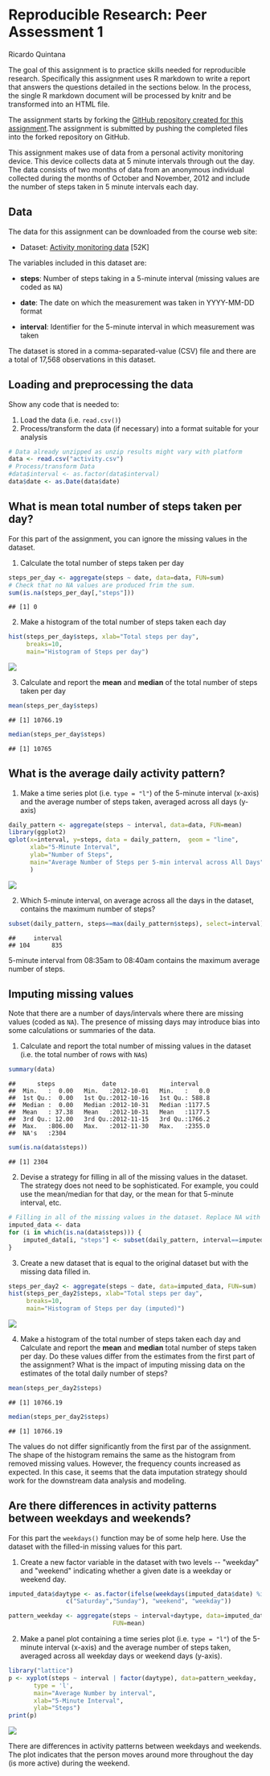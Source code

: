 # Reproducible Research: Peer Assessment 1
Ricardo Quintana  

The goal of this assignment is to practice skills needed for reproducible research. Specifically this assignment uses R markdown to write a report that answers the questions detailed in the sections below. In the process, the single R markdown document will be processed by knitr and be transformed into an HTML file.

The assignment starts by forking the [GitHub repository created for this
assignment](http://github.com/rdpeng/RepData_PeerAssessment1).The assignment is submitted by pushing the completed files into the
forked repository on GitHub.

This assignment makes use of data from a personal activity monitoring
device. This device collects data at 5 minute intervals through out the
day. The data consists of two months of data from an anonymous
individual collected during the months of October and November, 2012
and include the number of steps taken in 5 minute intervals each day.

## Data

The data for this assignment can be downloaded from the course web
site:

* Dataset: [Activity monitoring data](https://d396qusza40orc.cloudfront.net/repdata%2Fdata%2Factivity.zip) [52K]

The variables included in this dataset are:

* **steps**: Number of steps taking in a 5-minute interval (missing
    values are coded as `NA`)

* **date**: The date on which the measurement was taken in YYYY-MM-DD
    format

* **interval**: Identifier for the 5-minute interval in which
    measurement was taken

The dataset is stored in a comma-separated-value (CSV) file and there
are a total of 17,568 observations in this
dataset.


## Loading and preprocessing the data

Show any code that is needed to:

1. Load the data (i.e. `read.csv()`)
2. Process/transform the data (if necessary) into a format suitable for your analysis  


```r
# Data already unzipped as unzip results might vary with platform
data <- read.csv("activity.csv")
# Process/transform Data
#data$interval <- as.factor(data$interval)
data$date <- as.Date(data$date) 
```

## What is mean total number of steps taken per day?

For this part of the assignment, you can ignore the missing values in the dataset.

1. Calculate the total number of steps taken per day

```r
steps_per_day <- aggregate(steps ~ date, data=data, FUN=sum)
# Check that no NA values are produced frim the sum.
sum(is.na(steps_per_day[,"steps"]))
```

```
## [1] 0
```

2. Make a histogram of the total number of steps taken each day

```r
hist(steps_per_day$steps, xlab="Total steps per day", 
     breaks=10,
     main="Histogram of Steps per day")
```

![](./PA1_template_files/figure-html/unnamed-chunk-3-1.png) 

3. Calculate and report the **mean** and **median** of the total number of steps taken per day

```r
mean(steps_per_day$steps)
```

```
## [1] 10766.19
```

```r
median(steps_per_day$steps)
```

```
## [1] 10765
```


## What is the average daily activity pattern?
1. Make a time series plot (i.e. `type = "l"`) of the 5-minute interval (x-axis) and the average number of steps taken, averaged across all days (y-axis)

```r
daily_pattern <- aggregate(steps ~ interval, data=data, FUN=mean)
library(ggplot2)
qplot(x=interval, y=steps, data = daily_pattern,  geom = "line",
      xlab="5-Minute Interval",
      ylab="Number of Steps",
      main="Average Number of Steps per 5-min interval across All Days"
      )
```

![](./PA1_template_files/figure-html/unnamed-chunk-5-1.png) 

2. Which 5-minute interval, on average across all the days in the dataset, contains the maximum number of steps?

```r
subset(daily_pattern, steps==max(daily_pattern$steps), select=interval)
```

```
##     interval
## 104      835
```

5-minute interval from 08:35am to 08:40am contains the maximum average number of steps. 

## Imputing missing values
Note that there are a number of days/intervals where there are missing
values (coded as `NA`). The presence of missing days may introduce
bias into some calculations or summaries of the data.

1. Calculate and report the total number of missing values in the dataset (i.e. the total number of rows with `NA`s)

```r
summary(data)
```

```
##      steps             date               interval     
##  Min.   :  0.00   Min.   :2012-10-01   Min.   :   0.0  
##  1st Qu.:  0.00   1st Qu.:2012-10-16   1st Qu.: 588.8  
##  Median :  0.00   Median :2012-10-31   Median :1177.5  
##  Mean   : 37.38   Mean   :2012-10-31   Mean   :1177.5  
##  3rd Qu.: 12.00   3rd Qu.:2012-11-15   3rd Qu.:1766.2  
##  Max.   :806.00   Max.   :2012-11-30   Max.   :2355.0  
##  NA's   :2304
```

```r
sum(is.na(data$steps))
```

```
## [1] 2304
```

2. Devise a strategy for filling in all of the missing values in the dataset. The strategy does not need to be sophisticated. For example, you could use the mean/median for that day, or the mean for that 5-minute interval, etc.

```r
# Filling in all of the missing values in the dataset. Replace NA with mean for that 5-minute interval
imputed_data <- data
for (i in which(is.na(data$steps))) {
    imputed_data[i, "steps"] <- subset(daily_pattern, interval==imputed_data[i, "interval"], select=steps)
}
```

3. Create a new dataset that is equal to the original dataset but with the missing data filled in.

```r
steps_per_day2 <- aggregate(steps ~ date, data=imputed_data, FUN=sum)
hist(steps_per_day2$steps, xlab="Total steps per day", 
     breaks=10,
     main="Histogram of Steps per day (imputed)")
```

![](./PA1_template_files/figure-html/unnamed-chunk-9-1.png) 

4. Make a histogram of the total number of steps taken each day and Calculate and report the **mean** and **median** total number of steps taken per day. Do these values differ from the estimates from the first part of the assignment? What is the impact of imputing missing data on the estimates of the total daily number of steps?

```r
mean(steps_per_day2$steps)
```

```
## [1] 10766.19
```

```r
median(steps_per_day2$steps)
```

```
## [1] 10766.19
```
The values do not differ significantly from the first par of the assignment.  
The shape of the histogram remains the same as the histogram from removed missing values. However, the frequency counts increased as expected. In this case, it seems that the data imputation strategy should work for the downstream data analysis and modeling.

## Are there differences in activity patterns between weekdays and weekends?
For this part the `weekdays()` function may be of some help here. Use the dataset with the filled-in missing values for this part.

1. Create a new factor variable in the dataset with two levels -- "weekday" and "weekend" indicating whether a given date is a weekday or weekend day.

```r
imputed_data$daytype <- as.factor(ifelse(weekdays(imputed_data$date) %in% 
                c("Saturday","Sunday"), "weekend", "weekday"))

pattern_weekday <- aggregate(steps ~ interval+daytype, data=imputed_data, 
                             FUN=mean)
```

2. Make a panel plot containing a time series plot (i.e. `type = "l"`) of the 5-minute interval (x-axis) and the average number of steps taken, averaged across all weekday days or weekend days (y-axis).

```r
library("lattice")
p <- xyplot(steps ~ interval | factor(daytype), data=pattern_weekday, 
       type = 'l',
       main="Average Number by interval",
       xlab="5-Minute Interval",
       ylab="Steps")
print(p)
```

![](./PA1_template_files/figure-html/unnamed-chunk-12-1.png) 

There are differences in activity patterns between weekdays and weekends. The plot indicates that the person moves around more throughout the day (is more active) during the weekend.
